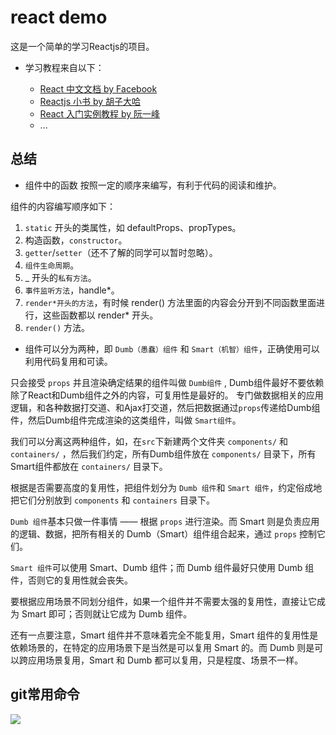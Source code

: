 # react demo

 这是一个简单的学习Reactjs的项目。

* 学习教程来自以下：

  - [React 中文文档 by Facebook](https://doc.react-china.org/)
  - [Reactjs 小书 by 胡子大哈](http://huziketang.com/books/react/)
  - [React 入门实例教程 by 阮一峰](http://www.ruanyifeng.com/blog/2015/03/react.html)
  - ...

## 总结

* 组件中的函数 按照一定的顺序来编写，有利于代码的阅读和维护。

组件的内容编写顺序如下：
  1. `static` 开头的类属性，如 defaultProps、propTypes。
  2. 构造函数，`constructor`。
  3. `getter`/`setter`（还不了解的同学可以暂时忽略）。
  4. `组件生命周期`。
  5. _ 开头的`私有方法`。
  6. `事件监听方法`，handle*。
  7. `render*开头的方法`，有时候 render() 方法里面的内容会分开到不同函数里面进行，这些函数都以 render* 开头。
  8. `render()` 方法。

* 组件可以分为两种，即 `Dumb（愚蠢）组件` 和 `Smart（机智）组件`，正确使用可以利用代码复用和可读。

只会接受 `props` 并且渲染确定结果的组件叫做 `Dumb组件` , Dumb组件最好不要依赖除了React和Dumb组件之外的内容，可复用性是最好的。
专门做数据相关的应用逻辑，和各种数据打交道、和Ajax打交道，然后把数据通过`props`传递给Dumb组件，然后Dumb组件完成渲染的这类组件，叫做 `Smart组件`。

我们可以分离这两种组件，如，在`src`下新建两个文件夹 `components/` 和 `containers/` ，然后我们约定，所有Dumb组件放在 `components/` 目录下，所有Smart组件都放在 `containers/` 目录下。

根据是否需要高度的复用性，把组件划分为 `Dumb 组件`和 `Smart 组件`，约定俗成地把它们分别放到 `components` 和 `containers` 目录下。

`Dumb 组件`基本只做一件事情 —— 根据 `props` 进行渲染。而 Smart 则是负责应用的逻辑、数据，把所有相关的 Dumb（Smart）组件组合起来，通过 `props` 控制它们。

`Smart 组件`可以使用 Smart、Dumb 组件；而 Dumb 组件最好只使用 Dumb 组件，否则它的复用性就会丧失。

要根据应用场景不同划分组件，如果一个组件并不需要太强的复用性，直接让它成为 Smart 即可；否则就让它成为 Dumb 组件。

还有一点要注意，Smart 组件并不意味着完全不能复用，Smart 组件的复用性是依赖场景的，在特定的应用场景下是当然是可以复用 Smart 的。而 Dumb 则是可以跨应用场景复用，Smart 和 Dumb 都可以复用，只是程度、场景不一样。 

## git常用命令

![](https://www.git-tower.com/blog/content/posts/54-git-cheat-sheet/git-cheat-sheet-large01.png)